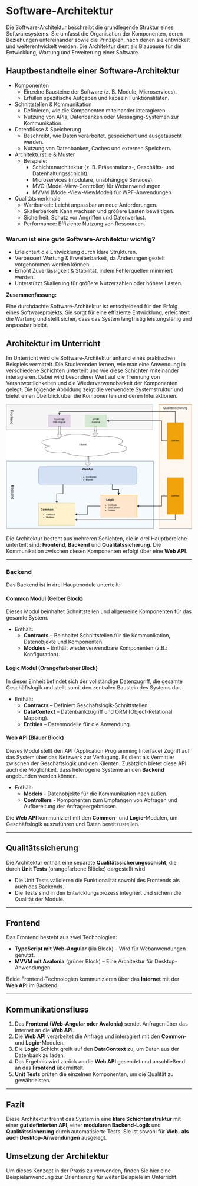 # Software-Architektur

Die Software-Architektur beschreibt die grundlegende Struktur eines Softwaresystems. Sie umfasst die Organisation der Komponenten, deren Beziehungen untereinander sowie die Prinzipien, nach denen sie entwickelt und weiterentwickelt werden. Die Architektur dient als Blaupause für die Entwicklung, Wartung und Erweiterung einer Software.

## Hauptbestandteile einer Software-Architektur

- Komponenten
  - Einzelne Bausteine der Software (z. B. Module, Microservices).
  - Erfüllen spezifische Aufgaben und kapseln Funktionalitäten.
- Schnittstellen & Kommunikation
  - Definieren, wie die Komponenten miteinander interagieren.
  - Nutzung von APIs, Datenbanken oder Messaging-Systemen zur Kommunikation.
- Datenflüsse & Speicherung
  - Beschreibt, wie Daten verarbeitet, gespeichert und ausgetauscht werden.
  - Nutzung von Datenbanken, Caches und externen Speichern.
- Architekturstile & Muster
  - Beispiele:
    - Schichtenarchitektur (z. B. Präsentations-, Geschäfts- und Datenhaltungsschicht).
    - Microservices (modulare, unabhängige Services).
    - MVC (Model-View-Controller) für Webanwendungen.
    - MVVM (Model-View-ViewModel) für WPF-Anwendungen
- Qualitätsmerkmale
  - Wartbarkeit: Leicht anpassbar an neue Anforderungen.
  - Skalierbarkeit: Kann wachsen und größere Lasten bewältigen.
  - Sicherheit: Schutz vor Angriffen und Datenverlust.
  - Performance: Effiziente Nutzung von Ressourcen.

### Warum ist eine gute Software-Architektur wichtig?

- Erleichtert die Entwicklung durch klare Strukturen.
- Verbessert Wartung & Erweiterbarkeit, da Änderungen gezielt vorgenommen werden können.
- Erhöht Zuverlässigkeit & Stabilität, indem Fehlerquellen minimiert werden.
- Unterstützt Skalierung für größere Nutzerzahlen oder höhere Lasten.

**Zusammenfassung:**

Eine durchdachte Software-Architektur ist entscheidend für den Erfolg eines Softwareprojekts. Sie sorgt für eine effiziente Entwicklung, erleichtert die Wartung und stellt sicher, dass das System langfristig leistungsfähig und anpassbar bleibt.

## Architektur im Unterricht

Im Unterricht wird die Software-Architektur anhand eines praktischen Beispiels vermittelt. Die Studierenden lernen, wie man eine Anwendung in verschiedene Schichten unterteilt und wie diese Schichten miteinander interagieren. Dabei wird besonderer Wert auf die Trennung von Verantwortlichkeiten und die Wiederverwendbarkeit der Komponenten gelegt. Die folgende Abbildung zeigt die verwendete Systemstruktur und bietet einen Überblick über die Komponenten und deren Interaktionen.

![Software-Architektur](/img/systemstructure.png)

Die Architektur besteht aus mehreren Schichten, die in drei Hauptbereiche unterteilt sind: **Frontend**, **Backend** und **Qualitätssicherung**. Die Kommunikation zwischen diesen Komponenten erfolgt über eine **Web API**.

---

### Backend

Das Backend ist in drei Hauptmodule unterteilt:

#### Common Modul (Gelber Block)

Dieses Modul beinhaltet Schnittstellen und allgemeine Komponenten für das gesamte System.

- Enthält:
  - **Contracts** – Beinhaltet Schnittstellen für die Kommunikation, Datenobjekte und Komponenten.
  - **Modules** – Enthält wiederverwendbare Komponenten (z.B.: Konfiguration).

#### Logic Modul (Orangefarbener Block)

In dieser Einheit befindet sich der vollständige Datenzugriff, die gesamte Geschäftslogik und stellt somit den zentralen Baustein des Systems dar.

- Enthält:
  - **Contracts** – Definiert Geschäftslogik-Schnittstellen.
  - **DataContext** – Datenbankzugriff und ORM (Object-Relational Mapping).
  - **Entities** – Datenmodelle für die Anwendung.

#### Web API (Blauer Block)

Dieses Modul stellt den API (Application Programming Interface) Zugriff auf das System über das Netzwerk zur Verfügung. Es dient als Vermittler zwischen der Geschäftslogik und den Klienten. Zusätzlich bietet diese API auch die Möglichkeit, dass heterogene Systeme an den **Backend** angebunden werden können.

- Enthält:
  - **Models** - Datenobjekte für die Kommunikation nach außen.
  - **Controllers** - Komponenten zum Empfangen von Abfragen und Aufbereitung der Anfrageergebnissen.

Die **Web API** kommuniziert mit den **Common**- und **Logic**-Modulen, um Geschäftslogik auszuführen und Daten bereitzustellen.

---

## Qualitätssicherung

Die Architektur enthält eine separate **Qualitätssicherungsschicht**, die durch **Unit Tests** (orangefarbene Blöcke) dargestellt wird.

- Die Unit Tests validieren die Funktionalität sowohl des Frontends als auch des Backends.
- Die Tests sind in den Entwicklungsprozess integriert und sichern die Qualität der Module.

---

## Frontend

Das Frontend besteht aus zwei Technologien:

- **TypeScript mit Web-Angular** (lila Block) – Wird für Webanwendungen genutzt.
- **MVVM mit Avalonia** (grüner Block) – Eine Architektur für Desktop-Anwendungen.

Beide Frontend-Technologien kommunizieren über das **Internet** mit der **Web API** im Backend.

---

## Kommunikationsfluss

1. Das **Frontend (Web-Angular oder Avalonia)** sendet Anfragen über das Internet an die **Web API**.
2. Die **Web API** verarbeitet die Anfrage und interagiert mit den **Common**- und **Logic**-Modulen.
3. Die **Logic**-Schicht greift auf den **DataContext** zu, um Daten aus der Datenbank zu laden.
4. Das Ergebnis wird zurück an die **Web API** gesendet und anschließend an das **Frontend** übermittelt.
5. **Unit Tests** prüfen die einzelnen Komponenten, um die Qualität zu gewährleisten.

---

## Fazit

Diese Architektur trennt das System in eine **klare Schichtenstruktur** mit einer **gut definierten API**, einer **modularen Backend-Logik** und **Qualitätssicherung** durch automatisierte Tests. Sie ist sowohl für **Web- als auch Desktop-Anwendungen** ausgelegt.

## Umsetzung der Architektur

Um dieses Konzept in der Praxis zu verwenden, finden Sie hier eine Beispielanwendung zur Orientierung für weiter Beispiele im Unterricht.